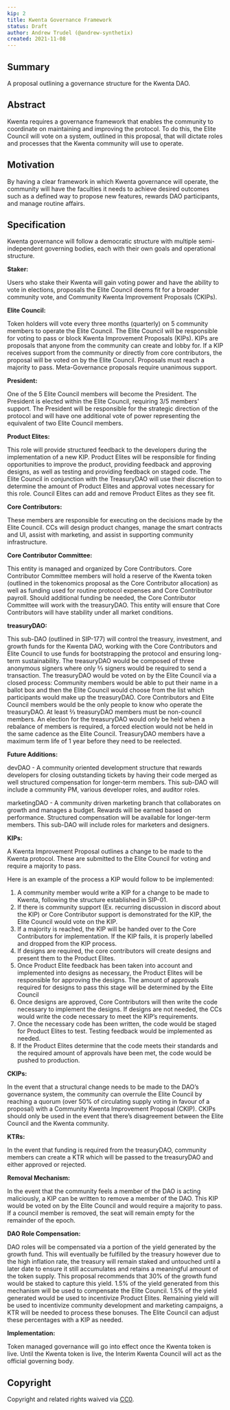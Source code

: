 ```yaml
---
kip: 2
title: Kwenta Governance Framework 
status: Draft
author: Andrew Trudel (@andrew-synthetix)
created: 2021-11-08
---
```



## Summary

A proposal outlining a governance structure for the Kwenta DAO.

## Abstract

Kwenta requires a governance framework that enables the community to coordinate on maintaining and improving the protocol. To do this, the Elite Council will vote on a system, outlined in this proposal, that will dictate roles and processes that the Kwenta community will use to operate. 

## Motivation

By having a clear framework in which Kwenta governance will operate, the community will have the faculties it needs to achieve desired outcomes such as a defined way to propose new features, rewards DAO participants, and manage routine affairs. 

## Specification

Kwenta governance will follow a democratic structure with multiple semi-independent governing bodies, each with their own goals and operational structure.

**Staker:**

Users who stake their Kwenta will gain voting power and have the ability to vote in elections, proposals the Elite Council deems fit for a broader community vote, and Community Kwenta Improvement Proposals (CKIPs).

**Elite Council:**

Token holders will vote every three months (quarterly) on 5 community members to operate the Elite Council. The Elite Council  will be responsible for voting to pass or block Kwenta Improvement Proposals (KIPs). KIPs are proposals that anyone from the community can create and lobby for. If a KIP receives support from the community or directly from core contributors, the proposal will be voted on by the Elite Council. Proposals must reach a majority to pass. Meta-Governance proposals require unanimous support. 

**President:**

One of the 5 Elite Council members will become the President. The President is elected within the Elite Council, requiring 3/5 members' support. The President will be responsible for the strategic direction of the protocol and will have one additional vote of power representing the equivalent of two Elite Council members.

**Product Elites:**

This role will provide structured feedback to the developers during the implementation of a new KIP. Product Elites will be responsible for finding opportunities to improve the product, providing feedback and approving designs, as well as testing and providing feedback on staged code. The Elite Council in conjunction with the TreasuryDAO will use their discretion to determine the amount of Product Elites and approval votes necessary for this role. Council Elites can add and remove Product Elites as they see fit.

**Core Contributors:**

These members are responsible for executing on the decisions made by the Elite Council. CCs will design product changes, manage the smart contracts and UI, assist with marketing, and assist in supporting community infrastructure.

**Core Contributor Committee:**

This entity is managed and organized by Core Contributors. Core Contributor Committee members will hold a reserve of the Kwenta token (outlined in the tokenomics proposal as the Core Contributor allocation) as well as funding used for routine protocol expenses and Core Contributor payroll. Should additional funding be needed, the Core Contributor Committee will work with the treasuryDAO. This entity will ensure that Core Contributors will have stability under all market conditions.

**treasuryDAO:**

This sub-DAO (outlined in SIP-177) will control the treasury, investment, and growth funds for the Kwenta DAO, working with the Core Contributors and Elite Council to use funds for bootstrapping the protocol and ensuring long-term sustainability. The treasuryDAO would be composed of three anonymous signers where only ⅔ signers would be required to send a transaction. The treasuryDAO would be voted on by the Elite Council via a closed process: Community members would be able to put their name in a ballot box and then the Elite Council would choose from the list which participants would make up the treasuryDAO. Core Contributors and Elite Council members would be the only people to know who operate the treasuryDAO. At least ⅔ treasuryDAO members must be non-council members. An election for the treasuryDAO would only be held when a rebalance of members is required, a forced election would not be held in the same cadence as the Elite Council. TreasuryDAO members have a maximum term life of 1 year before they need to be reelected. 

**Future Additions:**

devDAO - A community oriented development structure that rewards developers for closing outstanding tickets by having their code merged as well structured compensation for longer-term members. This sub-DAO will include a community PM, various developer roles, and auditor roles.

marketingDAO - A community driven marketing branch that collaborates on growth and manages a budget. Rewards will be earned based on performance. Structured compensation will be available for longer-term members. This sub-DAO will include roles for marketers and designers.

**KIPs:**

A Kwenta Improvement Proposal outlines a change to be made to the Kwenta protocol. These are submitted to the Elite Council for voting and require a majority to pass.

Here is an example of the process a KIP would follow to be implemented:

1. A community member would write a KIP for a change to be made to Kwenta, following the structure established in SIP-01.
2. If there is community support (Ex. recurring discussion in discord about the KIP) or Core Contributor support is demonstrated for the KIP, the Elite Council would vote on the KIP.
3. If a majority is reached, the KIP will be handed over to the Core Contributors for implementation. If the KIP fails, it is properly labelled and dropped from the KIP process.
4. If designs are required, the core contributors will create designs and present them to the Product Elites.
5. Once Product Elite feedback has been taken into account and implemented into designs as necessary, the Product Elites will be responsible for approving the designs. The amount of approvals required for designs to pass this stage will be determined by the Elite Council
6. Once designs are approved, Core Contributors will then write the code necessary to implement the designs. If designs are not needed, the CCs would write the code necessary to meet the KIP’s requirements.
7. Once the necessary code has been written, the code would be staged for Product Elites to test. Testing feedback would be implemented as needed.
8. If the Product Elites determine that the code meets their standards and the required amount of approvals have been met, the code would be pushed to production.

**CKIPs:**

In the event that a structural change needs to be made to the DAO’s governance system, the community can overrule the Elite Council by reaching a quorum (over 50% of circulating supply voting in favour of a proposal) with a Community Kwenta Improvement Proposal (CKIP). CKIPs should only be used in the event that there’s disagreement between the Elite Council and the Kwenta community.

**KTRs:**

In the event that funding is required from the treasuryDAO, community members can create a KTR which will be passed to the treasuryDAO and either approved or rejected.

**Removal Mechanism:**

In the event that the community feels a member of the DAO is acting maliciously, a KIP can be written to remove a member of the DAO. This KIP would be voted on by the Elite Council and would require a majority to pass. If a council member is removed, the seat will remain empty for the remainder of the epoch. 

**DAO Role Compensation:**

DAO roles will be compensated via a portion of the yield generated by the growth fund. This will eventually be fulfilled by the treasury however due to the high inflation rate, the treasury will remain staked and untouched until a later date to ensure it still accumulates and retains a meaningful amount of the token supply. This proposal recommends that 30% of the growth fund would be staked to capture this yield. 1.5% of the yield generated from this mechanism will be used to compensate the Elite Council. 1.5% of the yield generated would be used to incentivize Product Elites. Remaining yield will be used to incentivize community development and marketing campaigns, a KTR will be needed to process these bonuses. The Elite Council can adjust these percentages with a KIP as needed. 

**Implementation:**

Token managed governance will go into effect once the Kwenta token is live. Until the Kwenta token is live, the Interim Kwenta Council will act as the official governing body. 


## Copyright

Copyright and related rights waived via [CC0](https://creativecommons.org/publicdomain/zero/1.0/).
